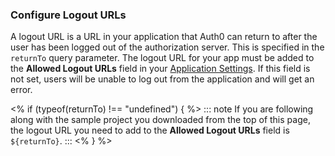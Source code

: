 <!-- markdownlint-disable MD002 MD041 -->

### Configure Logout URLs

A logout URL is a URL in your application that Auth0 can return to after the user has been logged out of the authorization server. This is specified in the `returnTo` query parameter. The logout URL for your app must be added to the **Allowed Logout URLs** field in your <a href="${manage_url}/#/applications" target="_blank">Application Settings</a>. If this field is not set, users will be unable to log out from the application and will get an error.

<% if (typeof(returnTo) !== "undefined") { %>
  ::: note
  If you are following along with the sample project you downloaded from the top of this page, the logout URL you need to add to the **Allowed Logout URLs** field is `${returnTo}`.
  :::
<% } %>
